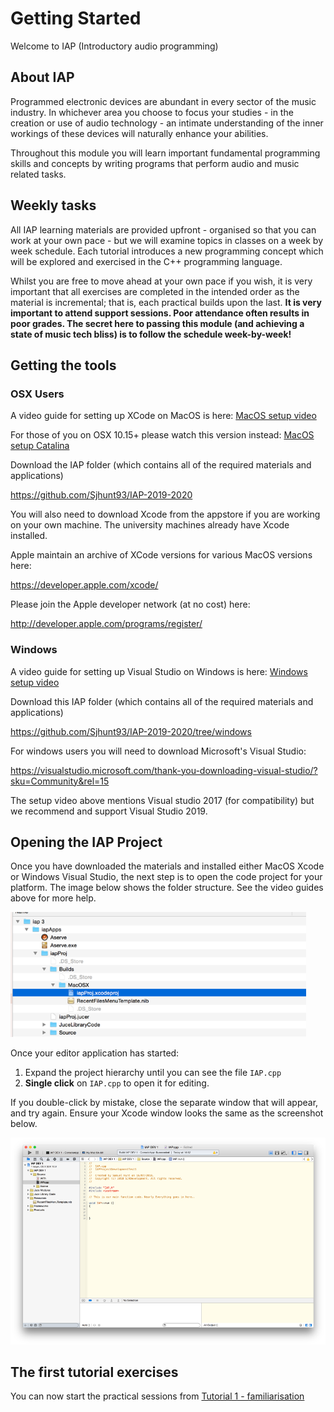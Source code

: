 # Getting Started

Welcome to IAP (Introductory audio programming)

## About IAP

Programmed electronic devices are abundant in every sector of the music industry. In whichever area you choose to focus your studies - in the creation or use of audio technology - an intimate understanding of the inner workings of these devices will naturally enhance your abilities. 

Throughout this module you will learn important fundamental programming skills and concepts by writing programs that perform audio and music related tasks. 

## Weekly tasks

All IAP learning materials are provided upfront - organised so that you can work at your own pace - but we will examine topics in classes on a week by week schedule. Each tutorial introduces a new programming concept which will be explored and exercised in the C++ programming language. 

Whilst you are free to move ahead at your own pace if you wish, it is very important that all exercises are completed in the intended order as the material is incremental; that is, each practical builds upon the last. **It is very important to attend support sessions. Poor attendance often results in poor grades. The secret here to passing this module (and achieving a state of music tech bliss) is to follow the schedule week-by-week!**

## Getting the tools

### OSX Users

A video guide for setting up XCode on MacOS is here: <a href="https://www.youtube.com/watch?v=OQFYdAl54XE">MacOS setup video</a>

For those of you on OSX 10.15+ please watch this version instead: <a href="https://www.youtube.com/watch?v=OQFYdAl54XE">MacOS setup Catalina</a>

Download the IAP folder (which contains all of the required materials and applications)

https://github.com/Sjhunt93/IAP-2019-2020

You will also need to download Xcode from the appstore if you are working on your own machine. The university machines already have Xcode installed.

Apple maintain an archive of XCode versions for various MacOS versions here:

https://developer.apple.com/xcode/

Please join the Apple developer network (at no cost) here: 

http://developer.apple.com/programs/register/

### Windows

A video guide for setting up Visual Studio on Windows is here: <a href="https://www.youtube.com/watch?v=_bTzXlonKeo">Windows setup video</a>

Download this IAP folder (which contains all of the required materials and applications)

https://github.com/Sjhunt93/IAP-2019-2020/tree/windows

For windows users you will need to download Microsoft's Visual Studio:

https://visualstudio.microsoft.com/thank-you-downloading-visual-studio/?sku=Community&rel=15

The setup video above mentions Visual studio 2017 (for compatibility) but we recommend and support Visual Studio 2019.

## Opening the IAP Project

Once you have downloaded the materials and installed either MacOS Xcode or Windows Visual Studio, the next step is to open the code project for your platform. The image below shows the folder structure. See the video guides above for more help.

<img src="images/filestruct.png" height=200/>

Once your editor application has started:

1. Expand the project hierarchy until you can see the file `IAP.cpp`
2. **Single click** on `IAP.cpp` to open it for editing. 

If you double-click by mistake, close the separate window that will appear, and try again. Ensure your Xcode window looks the same as the screenshot below. 

<img src="images/xcode.png" />

## The first tutorial exercises

You can now start the practical sessions from <a href="Part%201/1%20-%20Familiarisation.md">Tutorial 1 - familiarisation</a>
